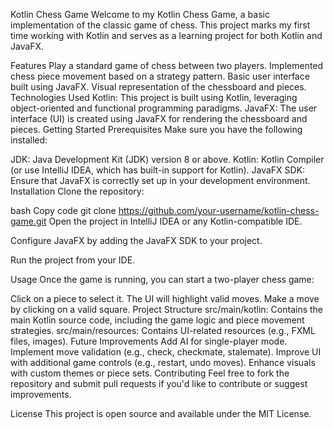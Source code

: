 Kotlin Chess Game
Welcome to my Kotlin Chess Game, a basic implementation of the classic game of chess. This project marks my first time working with Kotlin and serves as a learning project for both Kotlin and JavaFX.

Features
Play a standard game of chess between two players.
Implemented chess piece movement based on a strategy pattern.
Basic user interface built using JavaFX.
Visual representation of the chessboard and pieces.
Technologies Used
Kotlin: This project is built using Kotlin, leveraging object-oriented and functional programming paradigms.
JavaFX: The user interface (UI) is created using JavaFX for rendering the chessboard and pieces.
Getting Started
Prerequisites
Make sure you have the following installed:

JDK: Java Development Kit (JDK) version 8 or above.
Kotlin: Kotlin Compiler (or use IntelliJ IDEA, which has built-in support for Kotlin).
JavaFX SDK: Ensure that JavaFX is correctly set up in your development environment.
Installation
Clone the repository:

bash
Copy code
git clone https://github.com/your-username/kotlin-chess-game.git
Open the project in IntelliJ IDEA or any Kotlin-compatible IDE.

Configure JavaFX by adding the JavaFX SDK to your project.

Run the project from your IDE.

Usage
Once the game is running, you can start a two-player chess game:

Click on a piece to select it.
The UI will highlight valid moves.
Make a move by clicking on a valid square.
Project Structure
src/main/kotlin: Contains the main Kotlin source code, including the game logic and piece movement strategies.
src/main/resources: Contains UI-related resources (e.g., FXML files, images).
Future Improvements
Add AI for single-player mode.
Implement move validation (e.g., check, checkmate, stalemate).
Improve UI with additional game controls (e.g., restart, undo moves).
Enhance visuals with custom themes or piece sets.
Contributing
Feel free to fork the repository and submit pull requests if you'd like to contribute or suggest improvements.

License
This project is open source and available under the MIT License.
